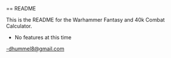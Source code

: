 == README

This is the README for the Warhammer Fantasy and 40k Combat Calculator.

* No features at this time

-dhummel8@gmail.com
